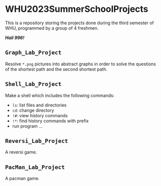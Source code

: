 # WHU2023SummerSchoolProjects

This is a repository storing the projects done during the third semester of WHU, programmed by a group of 4 freshmen.

***Hail 996!***

## `Graph_Lab_Project`

Resolve `*.png` pictures into abstract graphs in order to solve the questions of the shortest path and the second shortest path.

## `Shell_Lab_Project`

Make a shell which includes the following commands:

- `ls`: list files and directories
- `cd`: change directory
- `!#`: view history commands
- `!*`: find history commands with prefix
- run program
...

## `Reversi_Lab_Project`

A reversi game.

## `PacMan_Lab_Project`

A pacman game.
